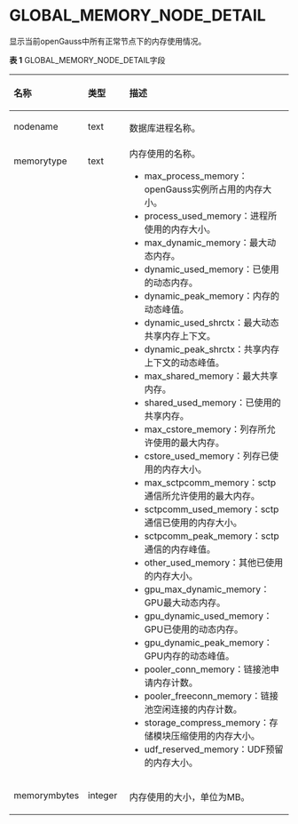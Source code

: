 # GLOBAL\_MEMORY\_NODE\_DETAIL

显示当前openGauss中所有正常节点下的内存使用情况。

**表 1**  GLOBAL\_MEMORY\_NODE\_DETAIL字段

<a name="zh-cn_topic_0237122561_table0610155043612"></a>
<table><thead align="left"><tr id="zh-cn_topic_0237122561_row14830165013615"><th class="cellrowborder" valign="top" width="17.27%" id="mcps1.2.4.1.1"><p id="zh-cn_topic_0237122561_p1383017504365"><a name="zh-cn_topic_0237122561_p1383017504365"></a><a name="zh-cn_topic_0237122561_p1383017504365"></a><strong id="zh-cn_topic_0237122561_b1983045013617"><a name="zh-cn_topic_0237122561_b1983045013617"></a><a name="zh-cn_topic_0237122561_b1983045013617"></a>名称</strong></p>
</th>
<th class="cellrowborder" valign="top" width="16.8%" id="mcps1.2.4.1.2"><p id="zh-cn_topic_0237122561_p48309509365"><a name="zh-cn_topic_0237122561_p48309509365"></a><a name="zh-cn_topic_0237122561_p48309509365"></a><strong id="zh-cn_topic_0237122561_b28301750153611"><a name="zh-cn_topic_0237122561_b28301750153611"></a><a name="zh-cn_topic_0237122561_b28301750153611"></a>类型</strong></p>
</th>
<th class="cellrowborder" valign="top" width="65.93%" id="mcps1.2.4.1.3"><p id="zh-cn_topic_0237122561_p6830350173619"><a name="zh-cn_topic_0237122561_p6830350173619"></a><a name="zh-cn_topic_0237122561_p6830350173619"></a><strong id="zh-cn_topic_0237122561_b15830175083613"><a name="zh-cn_topic_0237122561_b15830175083613"></a><a name="zh-cn_topic_0237122561_b15830175083613"></a>描述</strong></p>
</th>
</tr>
</thead>
<tbody><tr id="zh-cn_topic_0237122561_row3830115033611"><td class="cellrowborder" valign="top" width="17.27%" headers="mcps1.2.4.1.1 "><p id="zh-cn_topic_0237122561_p1383017501368"><a name="zh-cn_topic_0237122561_p1383017501368"></a><a name="zh-cn_topic_0237122561_p1383017501368"></a>nodename</p>
</td>
<td class="cellrowborder" valign="top" width="16.8%" headers="mcps1.2.4.1.2 "><p id="zh-cn_topic_0237122561_p683119506363"><a name="zh-cn_topic_0237122561_p683119506363"></a><a name="zh-cn_topic_0237122561_p683119506363"></a>text</p>
</td>
<td class="cellrowborder" valign="top" width="65.93%" headers="mcps1.2.4.1.3 "><p id="zh-cn_topic_0237122561_p28312505366"><a name="zh-cn_topic_0237122561_p28312505366"></a><a name="zh-cn_topic_0237122561_p28312505366"></a>数据库进程名称。</p>
</td>
</tr>
<tr id="zh-cn_topic_0237122561_row18831145033612"><td class="cellrowborder" valign="top" width="17.27%" headers="mcps1.2.4.1.1 "><p id="zh-cn_topic_0237122561_p14831205073620"><a name="zh-cn_topic_0237122561_p14831205073620"></a><a name="zh-cn_topic_0237122561_p14831205073620"></a>memorytype</p>
</td>
<td class="cellrowborder" valign="top" width="16.8%" headers="mcps1.2.4.1.2 "><p id="zh-cn_topic_0237122561_p283135053619"><a name="zh-cn_topic_0237122561_p283135053619"></a><a name="zh-cn_topic_0237122561_p283135053619"></a>text</p>
</td>
<td class="cellrowborder" valign="top" width="65.93%" headers="mcps1.2.4.1.3 "><div class="p" id="zh-cn_topic_0237122561_p683175017369"><a name="zh-cn_topic_0237122561_p683175017369"></a><a name="zh-cn_topic_0237122561_p683175017369"></a>内存使用的名称。<a name="zh-cn_topic_0237122561_ul483115014361"></a><a name="zh-cn_topic_0237122561_ul483115014361"></a><ul id="zh-cn_topic_0237122561_ul483115014361"><li>max_process_memory：<span id="zh-cn_topic_0237122561_text44751618105518"><a name="zh-cn_topic_0237122561_text44751618105518"></a><a name="zh-cn_topic_0237122561_text44751618105518"></a>openGauss</span>实例所占用的内存大小。</li><li>process_used_memory：进程所使用的内存大小。</li><li>max_dynamic_memory：最大动态内存。</li><li>dynamic_used_memory：已使用的动态内存。</li><li>dynamic_peak_memory：内存的动态峰值。</li><li>dynamic_used_shrctx：最大动态共享内存上下文。</li><li>dynamic_peak_shrctx：共享内存上下文的动态峰值。</li><li>max_shared_memory：最大共享内存。</li><li>shared_used_memory：已使用的共享内存。</li><li>max_cstore_memory：列存所允许使用的最大内存。</li><li>cstore_used_memory：列存已使用的内存大小。</li><li>max_sctpcomm_memory：sctp通信所允许使用的最大内存。</li><li>sctpcomm_used_memory：sctp通信已使用的内存大小。</li><li>sctpcomm_peak_memory：sctp通信的内存峰值。</li><li>other_used_memory：其他已使用的内存大小。</li><li>gpu_max_dynamic_memory：GPU最大动态内存。</li><li>gpu_dynamic_used_memory：GPU已使用的动态内存。</li><li>gpu_dynamic_peak_memory：GPU内存的动态峰值。</li><li>pooler_conn_memory：链接池申请内存计数。</li><li>pooler_freeconn_memory：链接池空闲连接的内存计数。</li><li>storage_compress_memory：存储模块压缩使用的内存大小。</li><li>udf_reserved_memory：UDF预留的内存大小。</li></ul>
</div>
</td>
</tr>
<tr id="zh-cn_topic_0237122561_row1783515503364"><td class="cellrowborder" valign="top" width="17.27%" headers="mcps1.2.4.1.1 "><p id="zh-cn_topic_0237122561_p9835150163616"><a name="zh-cn_topic_0237122561_p9835150163616"></a><a name="zh-cn_topic_0237122561_p9835150163616"></a>memorymbytes</p>
</td>
<td class="cellrowborder" valign="top" width="16.8%" headers="mcps1.2.4.1.2 "><p id="zh-cn_topic_0237122561_p1183565033619"><a name="zh-cn_topic_0237122561_p1183565033619"></a><a name="zh-cn_topic_0237122561_p1183565033619"></a>integer</p>
</td>
<td class="cellrowborder" valign="top" width="65.93%" headers="mcps1.2.4.1.3 "><p id="zh-cn_topic_0237122561_p2835145012369"><a name="zh-cn_topic_0237122561_p2835145012369"></a><a name="zh-cn_topic_0237122561_p2835145012369"></a>内存使用的大小，单位为MB。</p>
</td>
</tr>
</tbody>
</table>

